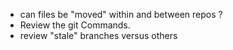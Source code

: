 * can files be "moved" within and between repos ?
* Review the git Commands.
* review "stale" branches versus others
